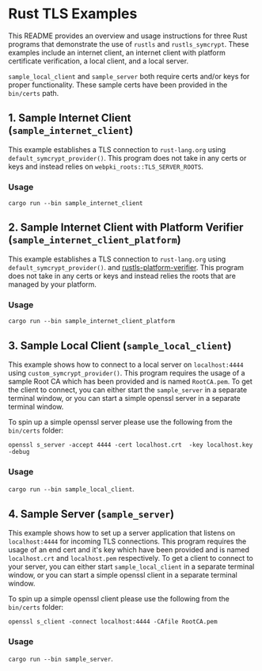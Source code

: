 # Rust TLS Examples

This README provides an overview and usage instructions for three Rust programs that demonstrate the use of `rustls` and `rustls_symcrypt`. These examples include an internet client, an internet client with platform certificate verification, a local client, and a local server.


`sample_local_client` and `sample_server` both require certs and/or keys for proper functionality. These sample certs have been provided in the `bin/certs` path. 

## 1. Sample Internet Client (`sample_internet_client`)

This example establishes a TLS connection to `rust-lang.org` using `default_symcrypt_provider()`. This program does not take in any certs or keys and instead relies on `webpki_roots::TLS_SERVER_ROOTS`.

### Usage
`cargo run --bin sample_internet_client`

## 2. Sample Internet Client with Platform Verifier (`sample_internet_client_platform`)

This example establishes a TLS connection to `rust-lang.org` using `default_symcrypt_provider()`. and [rustls-platform-verifier](https://github.com/rustls/rustls-platform-verifier). This program does not take in any certs or keys and instead relies the roots that are managed by your platform.

### Usage
`cargo run --bin sample_internet_client_platform`

## 3. Sample Local Client (`sample_local_client`)

This example shows how to connect to a local server on `localhost:4444` using `custom_symcrypt_provider()`. This program requires the usage of a sample Root CA which has been provided and is named `RootCA.pem`. To get the client to connect, you can either start the `sample_server` in a separate terminal window, or you can start a simple openssl server in a separate terminal window.

To spin up a simple openssl server please use the following from the `bin/certs` folder:

`openssl s_server -accept 4444 -cert localhost.crt  -key localhost.key -debug`

### Usage
`cargo run --bin sample_local_client`.

## 4. Sample Server (`sample_server`)

This example shows how to set up a server application that listens on `localhost:4444` for incoming TLS connections. This program requires the usage of an end cert and it's key which have been provided and is named `localhost.crt` and `localhost.pem` respectively. To get a client to connect to your server, you can either start `sample_local_client` in a separate terminal window, or you can start a simple openssl client in a separate terminal window.

To spin up a simple openssl client please use the following from the `bin/certs` folder:

`openssl s_client -connect localhost:4444 -CAfile RootCA.pem`

### Usage
`cargo run --bin sample_server`.

